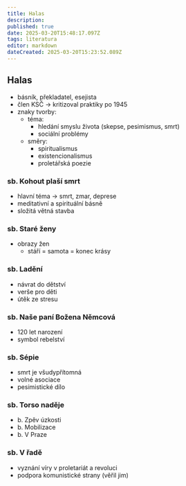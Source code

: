 ```yaml
---
title: Halas
description: 
published: true
date: 2025-03-20T15:48:17.097Z
tags: literatura
editor: markdown
dateCreated: 2025-03-20T15:23:52.089Z
---
```


## Halas
- básník, překladatel, esejista
- člen KSČ -> kritizoval praktiky po 1945
- znaky tvorby:
	- téma:
		- hledání smyslu života (skepse, pesimismus, smrt)
		- sociální problémy
	- směry:
		- spiritualismus
		- existencionalismus
		- proletářská poezie

### sb. Kohout plaší smrt
- hlavní téma -> smrt, zmar, deprese
- meditativní a spirituální básně
- složitá větná stavba
	
### sb. Staré ženy
- obrazy žen
	- stáří = samota = konec krásy
	
###  sb. Ladění
- návrat do dětství
- verše pro děti
- útěk ze stresu
	
### sb. Naše paní Božena Němcová
- 120 let narození
- symbol rebelství
	
### sb. Sépie
- smrt je všudypřítomná
- volné asociace
- pesimistické dílo
	
### sb. Torso naděje
- b. Zpěv úzkosti
- b. Mobilizace
- b. V Praze
	
### sb. V řadě
- vyznání víry v proletariát a revoluci
- podpora komunistické strany (věřil jim)